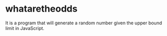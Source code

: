 # whataretheodds 
It is a program that will generate a random number given the upper bound limit in JavaScript.
